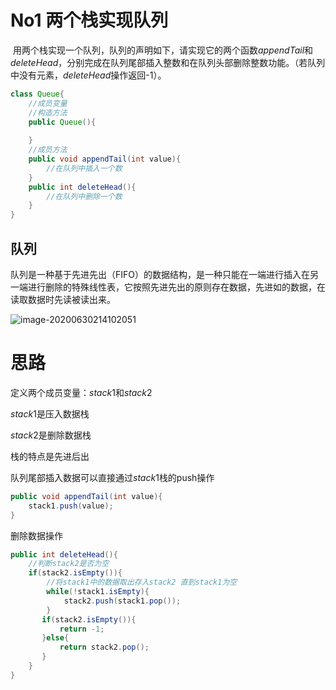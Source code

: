 # No1 两个栈实现队列

​		用两个栈实现一个队列，队列的声明如下，请实现它的两个函数$appendTail$和$deleteHead$，分别完成在队列尾部插入整数和在队列头部删除整数功能。（若队列中没有元素，$deleteHead$操作返回-1）。

~~~java
class Queue{
    //成员变量
    //构造方法
    public Queue(){
  
    }
    //成员方法
    public void appendTail(int value){
        //在队列中插入一个数
    }
    public int deleteHead(){
        //在队列中删除一个数
    }
}
~~~

## 队列

​		队列是一种基于先进先出（FIFO）的数据结构，是一种只能在一端进行插入在另一端进行删除的特殊线性表，它按照先进先出的原则存在数据，先进如的数据，在读取数据时先读被读出来。

![image-20200630214102051](C:\Users\珍珍\AppData\Roaming\Typora\typora-user-images\image-20200630214102051.png)

# 思路

定义两个成员变量：$stack1$和$stack2$

$stack1$是压入数据栈

$stack2$是删除数据栈

栈的特点是先进后出

队列尾部插入数据可以直接通过$stack1$栈的push操作

```java
public void appendTail(int value){
    stack1.push(value);
}
```

删除数据操作

~~~java
public int deleteHead(){
    //判断stack2是否为空
    if(stack2.isEmpty()){
        //将stack1中的数据取出存入stack2 直到stack1为空
        while(!stack1.isEmpty){
            stack2.push(stack1.pop());
        }
       if(stack2.isEmpty()){
           return -1;
       }else{
           return stack2.pop();
       }
    }
}
~~~



